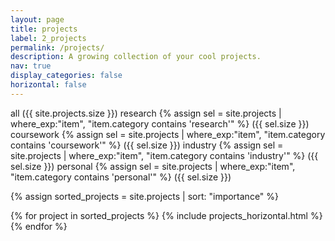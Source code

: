 ```yaml
---
layout: page
title: projects
label: 2_projects
permalink: /projects/
description: A growing collection of your cool projects.
nav: true
display_categories: false
horizontal: false
---
```


<div class="projects">
  <div class="categories">
    <span id="all" class="category-button active" onclick="filterUsingCategory('all')">all ({{ site.projects.size }})</span>
    <span id="research" class="category-button" onclick="filterUsingCategory('research')">research
      {% assign sel = site.projects | where_exp:"item", "item.category contains 'research'" %}
      ({{ sel.size }})</span>
    <span id="coursework" class="category-button" onclick="filterUsingCategory('coursework')">coursework
      {% assign sel = site.projects | where_exp:"item", "item.category contains 'coursework'" %}
      ({{ sel.size }})</span>
    <span id="industry" class="category-button" onclick="filterUsingCategory('industry')">industry
      {% assign sel = site.projects | where_exp:"item", "item.category contains 'industry'" %}
      ({{ sel.size }})</span>
    <span id="personal" class="category-button" onclick="filterUsingCategory('personal')">personal
      {% assign sel = site.projects | where_exp:"item", "item.category contains 'personal'" %}
      ({{ sel.size }})</span>
  </div>

  {% assign sorted_projects = site.projects | sort: "importance" %}
  <div class="container">
    <div class="row">
    {% for project in sorted_projects %}
      {% include projects_horizontal.html %}
    {% endfor %}
    </div>
  </div>
</div>

<script type="text/javascript">
  function filterUsingCategory(selectedCategory) {
    var id = 0;
    {% for post in site.projects %}
      var tags = {{ post.category | jsonify }};

      var postDiv = document.getElementById(({{ post.importance }}).toString());
      postDiv.style.display =
        (selectedCategory == 'all' || tags.includes(selectedCategory)) 
          ? 'unset'
          : 'none';
    {% endfor %}
    
    var catButtons = document.getElementsByClassName("category-button");
    for (let i in catButtons) {
      let button = catButtons[i];
      if (button.id == selectedCategory) {
        button.classList.add("active");
      } else {
        button.className = "category-button";
      }
    }
  }
</script>
